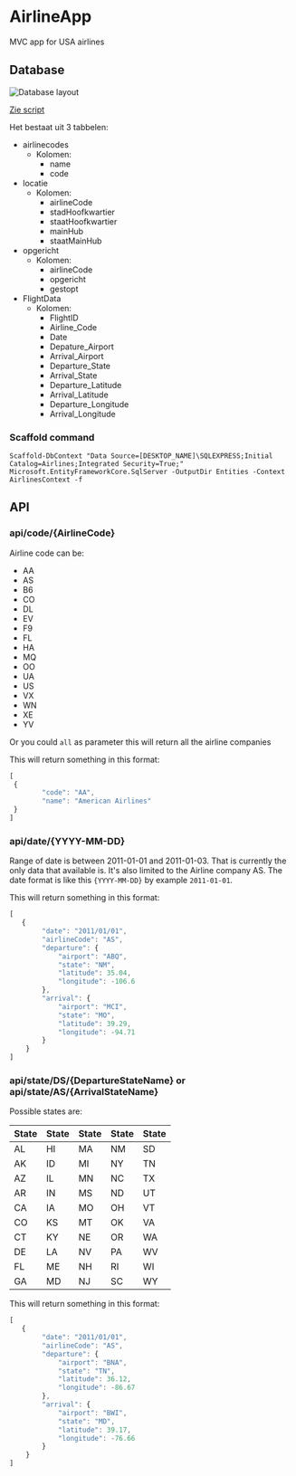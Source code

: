 # AirlineApp
MVC app for USA airlines

## Database 

![Database layout](https://i.imgur.com/4JM8ojw.jpg)

[Zie script](Airline-script.sql)

Het bestaat uit 3 tabbelen:
  * airlinecodes
    * Kolomen:
      * name
      * code
  * locatie
    * Kolomen:
      * airlineCode
      * stadHoofkwartier
      * staatHoofkwartier
      * mainHub
      * staatMainHub
  * opgericht
    * Kolomen:
      * airlineCode
      * opgericht
      * gestopt
  * FlightData
    * Kolomen:
      * FlightID
      * Airline_Code
      * Date
      * Depature_Airport
      * Arrival_Airport
      * Departure_State
      * Arrival_State
      * Departure_Latitude
      * Arrival_Latitude
      * Departure_Longitude
      * Arrival_Longitude

### Scaffold command

`Scaffold-DbContext "Data Source=[DESKTOP_NAME]\SQLEXPRESS;Initial Catalog=Airlines;Integrated Security=True;"  Microsoft.EntityFrameworkCore.SqlServer -OutputDir Entities -Context AirlinesContext -f`


## API

### api/code/{AirlineCode}

Airline code can be:
 *  AA
 *  AS
 *  B6
 *  CO
 *  DL
 *  EV
 *  F9
 *  FL
 *  HA
 *  MQ
 *  OO
 *  UA
 *  US
 *  VX
 *  WN
 *  XE
 *  YV
 
Or you could `all` as parameter this will return all the airline companies

This will return something in this format:

```javascript
[
 {
        "code": "AA",
        "name": "American Airlines"
 }
]
```

### api/date/{YYYY-MM-DD}

Range of date is between 2011-01-01 and 2011-01-03. 
That is currently the only data that available is.
It's also limited to the Airline company AS.
The date format is like this `{YYYY-MM-DD}` by example `2011-01-01`.

This will return something in this format:
```javascript
[
   {
        "date": "2011/01/01",
        "airlineCode": "AS",
        "departure": {
            "airport": "ABQ",
            "state": "NM",
            "latitude": 35.04,
            "longitude": -106.6
        },
        "arrival": {
            "airport": "MCI",
            "state": "MO",
            "latitude": 39.29,
            "longitude": -94.71
        }
    }
]
```

### api/state/DS/{DepartureStateName} or api/state/AS/{ArrivalStateName}

Possible states are:

State | State | State | State | State
--- | --- | --- | --- | ---
 AL | HI | MA | NM | SD |
 AK | ID | MI | NY | TN |
 AZ | IL | MN | NC | TX |
 AR | IN | MS | ND | UT |
 CA | IA | MO | OH | VT |
 CO | KS | MT | OK | VA |
 CT | KY | NE | OR | WA |
 DE | LA | NV | PA | WV |
 FL | ME | NH | RI | WI |
 GA | MD | NJ | SC | WY |
 
This will return something in this format: 
```javascript
[
   {
        "date": "2011/01/01",
        "airlineCode": "AS",
        "departure": {
            "airport": "BNA",
            "state": "TN",
            "latitude": 36.12,
            "longitude": -86.67
        },
        "arrival": {
            "airport": "BWI",
            "state": "MD",
            "latitude": 39.17,
            "longitude": -76.66
        }
    }
]
```
